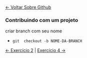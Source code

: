 [<- Voltar Sobre Github](../../conteudo/04-sobre-github.md#vamos-praticar)

### Contribuindo com um projeto

criar branch com seu nome
- `git  checkout -b NOME-DA-BRANCH`

[<- Exercício 2](../02-exercicio-git-config/exercicio2.md) | [Exercício 4 ->](../04-exercicio-clone/exercicio4.md)